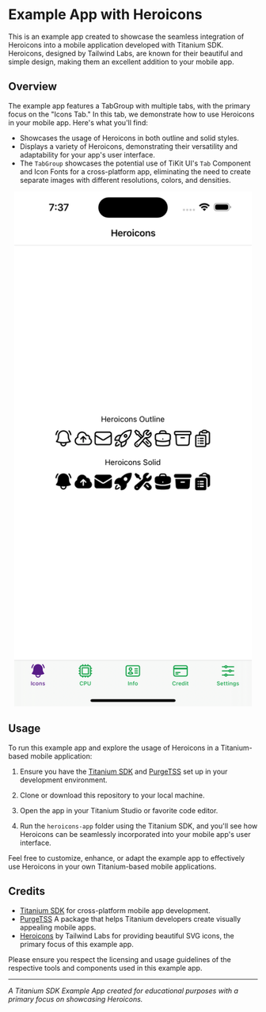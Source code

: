 # Example App with Heroicons

This is an example app created to showcase the seamless integration of Heroicons into a mobile application developed with Titanium SDK. Heroicons, designed by Tailwind Labs, are known for their beautiful and simple design, making them an excellent addition to your mobile app.

## Overview

The example app features a TabGroup with multiple tabs, with the primary focus on the "Icons Tab." In this tab, we demonstrate how to use Heroicons in your mobile app. Here's what you'll find:

- Showcases the usage of Heroicons in both outline and solid styles.
- Displays a variety of Heroicons, demonstrating their versatility and adaptability for your app's user interface.
- The `TabGroup` showcases the potential use of TiKit UI's `Tab` Component and Icon Fonts for a cross-platform app, eliminating the need to create separate images with different resolutions, colors, and densities.

<p align="center">
  <img src="./app/assets/example-app.png" alt="Heroicons" width="480">
</p>

## Usage

To run this example app and explore the usage of Heroicons in a Titanium-based mobile application:

1. Ensure you have the [Titanium SDK](https://titaniumsdk.com/guide/Titanium_SDK/Titanium_SDK_Getting_Started/) and [PurgeTSS](https://purgetss.com/docs/installation) set up in your development environment.

2. Clone or download this repository to your local machine.

3. Open the app in your Titanium Studio or favorite code editor.

4. Run the `heroicons-app` folder using the Titanium SDK, and you'll see how Heroicons can be seamlessly incorporated into your mobile app's user interface.

Feel free to customize, enhance, or adapt the example app to effectively use Heroicons in your own Titanium-based mobile applications.

## Credits

- [Titanium SDK](https://titaniumsdk.com) for cross-platform mobile app development.
- [PurgeTSS](#)  A package that helps Titanium developers create visually appealing mobile apps.
- [Heroicons](https://heroicons.com) by Tailwind Labs for providing beautiful SVG icons, the primary focus of this example app.

Please ensure you respect the licensing and usage guidelines of the respective tools and components used in this example app.

---

*A Titanium SDK Example App created for educational purposes with a primary focus on showcasing Heroicons.*
